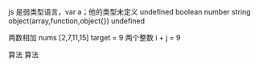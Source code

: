 js 是弱类型语言，var a；他的类型未定义 undefined
boolean number string object(array,function,object{})   undefined

两数相加
nums [2,7,11,15]
target = 9
两个整数 i + j = 9

算法 算法
